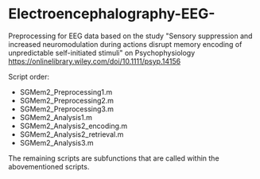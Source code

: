 # Electroencephalography-EEG-
Preprocessing for EEG data based on the study "Sensory suppression and increased neuromodulation during actions disrupt memory encoding of unpredictable self-initiated stimuli" on Psychophysiology https://onlinelibrary.wiley.com/doi/10.1111/psyp.14156

Script order:

- SGMem2_Preprocessing1.m
- SGMem2_Preprocessing2.m
- SGMem2_Preprocessing3.m
- SGMem2_Analysis1.m
- SGMem2_Analysis2_encoding.m
- SGMem2_Analysis2_retrieval.m
- SGMem2_Analysis3.m

The remaining scripts are subfunctions that are called within the abovementioned scripts.
